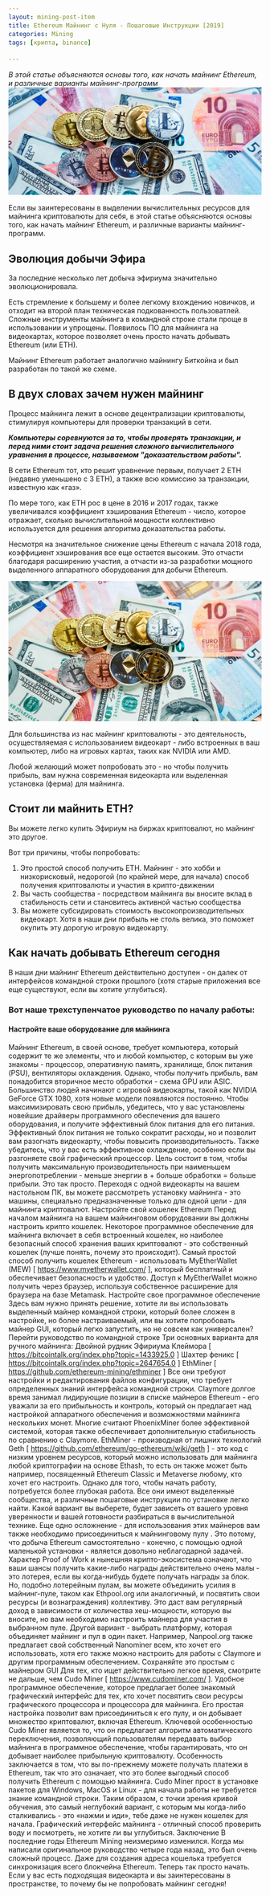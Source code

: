 ```yaml
---
layout: mining-post-item
title: Ethereum Майнинг с Нуля - Пошаговые Инструкции [2019]
categories: Mining
tags: [крипта, binance]

---
```

*В этой статье объясняются основы того, как начать майнинг Ethereum, и различные варианты майнинг-программ*
![майнинг ethereum](/images/mining/ETH/ethereum-money12.jpg)

 
Если вы заинтересованы в выделении вычислительных ресурсов для майнинга криптовалюты для себя, в этой статье объясняются основы того, как начать майнинг Ethereum, и различные варианты майнинг-программ.

## Эволюция добычи Эфира
За последние несколько лет добыча эфириума значительно эволюционировала. 

Есть стремление к большему и более легкому вхождению новичков, и отходит на второй план техническая подкованность пользоватлей. Сложные инструменты майнинга в командной строке стали проще в использовании и упрощены. Появилось ПО для майнинга на видеокартах, которое позволяет очень просто начать добывать Ethereum (или ETH).

Майнинг Ethereum работает аналогично майнингу Биткойна и был разработан по такой же схеме. 

## В двух словах зачем нужен майнинг
Процесс майнинга лежит в основе децентрализации криптовалюты, стимулируя компьютеры для проверки транзакций в сети. 

***Компьютеры соревнуются за то, чтобы проверять транзакции, и перед ними стоит задача решения сложного вычислительного уравнения в процессе, называемом "доказательством работы".***

В сети Ethereum тот, кто решит уравнение первым, получает 2 ETH (недавно уменьшено с 3 ETH), а также всю комиссию за транзакции, известную как «газ».

По мере того, как ETH рос в цене в 2016 и 2017 годах, также увеличивался коэффициент хэширования Ethereum - число, которое отражает, сколько вычислительной мощности коллективно используется для решения алгоритма доказательства работы. 

Несмотря на значительное снижение цены Ethereum с начала 2018 года, коэффициент хэширования все еще остается высоким. Это отчасти благодаря расширению участия, а отчасти из-за разработки мощного выделенного аппаратного оборудования для добычи Ethereum.

![майнинг ethereum](/images/mining/ETH/ethereum-money6.jpg)

Для большинства из нас майнинг криптовалюты - это деятельность, осуществляемая с использованием видеокарт - либо встроенных в ваш компьютер, либо на игровых картах, таких как NVIDIA или AMD. 

Любой желающий может попробовать это - но чтобы получить прибыль, вам нужна современная видеокарта или выделенная установка (ферма) для майнинга.

## Стоит ли майнить ETH?
Вы можете легко купить Эфириум на биржах криптовалют, но майнинг это другое. 

Вот три причины, чтобы попробовать:

1. Это простой способ получить ETH. Майнинг - это хобби и низкорисковый, недорогой (по крайней мере, для начала) способ получения криптовалюты и участия в крипто-движении
2. Вы часть сообщества - посредством майнинга вы вносите вклад в стабильность сети и становитесь активной частью сообщества
3. Вы можете субсидировать стоимость высокопроизводительных видеокарт.  Хотя в наши дни прибыль не столь велика, это поможет окупить эту дорогую игровую видеокарту.

## Как начать добывать Ethereum сегодня
В наши дни майнинг Ethereum действительно доступен - он далек от интерфейсов командной строки прошлого (хотя старые приложения все еще существуют, если вы хотите углубиться). 

### Вот наше трехступенчатое руководство по началу работы:
#### Настройте ваше оборудование для майнинга
Майнинг Ethereum, в своей основе, требует компьютера, который содержит те же элементы, что и любой компьютер, с которым вы уже знакомы - процессор, оперативную память, хранилище, блок питания (PSU), вентиляторы охлаждения. Однако, чтобы получить прибыль, вам понадобится вторичное место обработки - схема GPU или ASIC. Большинство людей начинают с игровой видеокарты, такой как NVIDIA GeForce GTX 1080, хотя новые модели появляются постоянно.
Чтобы максимизировать свою прибыль, убедитесь, что у вас установлены новейшие драйверы программного обеспечения для вашего оборудования, и получите эффективный блок питания для его питания. Эффективный блок питания не только сократит расходы, но и позволит вам разогнать видеокарту, чтобы повысить производительность. Также убедитесь, что у вас есть эффективное охлаждение, особенно если вы разгоняете свой графический процессор.
Цель состоит в том, чтобы получить максимальную производительность при наименьшем энергопотреблении - меньше энергии в + больше обработки = больше прибыли. Это так просто.
Переходя с одной видеокарты на вашем настольном ПК, вы можете рассмотреть установку майнинга - это машины, специально предназначенные только для одной цели - для майнинга криптовалют.
Настройте свой кошелек Ethereum
Перед началом майнинга на вашем майнинговом оборудовании вы должны настроить крипто кошелек. Некоторое программное обеспечение для майнинга включает в себя встроенный кошелек, но наиболее безопасный способ хранения ваших криптовалют - это собственный кошелек (лучше понять, почему это происходит).
Самый простой способ получить кошелек Ethereum - использовать MyEtherWallet (MEW) [ https://www.myetherwallet.com/ ], который бесплатный и обеспечивает безопасность и удобство. Доступ к MyEtherWallet можно получить через браузер, используя собственное расширение для браузера на базе Metamask.
Настройте свое программное обеспечение
Здесь вам нужно принять решение, хотите ли вы использовать выделенный майнер командной строки, который более сложен в настройке, но более настраиваемый, или вы хотите попробовать майнер GUI, который легко запустить, но не совсем как универсален?
Перейти руководство по командной строке
Три основных варианта для ручного майнинга:
Двойной рудник Эфириума Клеймора [ https://bitcointalk.org/index.php?topic=1433925.0 ]
Шахтер феникс [ https://bitcointalk.org/index.php?topic=2647654.0 ]
EthMiner [ https://github.com/ethereum-mining/ethminer ]
Все они требуют настройки и редактирования файлов конфигурации, что требует определенных знаний интерфейса командной строки.
Claymore долгое время занимал лидирующие позиции в списке майнеров Ethereum - его уважали за его прибыльность и контроль, который он предлагает над настройкой аппаратного обеспечения и возможностями майнинга нескольких монет.
Многие считают PhoenixMiner более эффективной системой, которая также обеспечивает дополнительную стабильность по сравнению с Claymore.
EthMiner - производная от лишних технологий Geth [ https://github.com/ethereum/go-ethereum/wiki/geth ] - это код с низким уровнем ресурсов, который можно использовать для майнинга любой криптографии на основе Ethash, то есть он также может быть например, посвященный Ethereum Classic и Metaverse любому, кто хочет его настроить. Однако для того, чтобы начать работу, потребуется более глубокая работа.
Все они имеют выделенные сообщества, и различные пошаговые инструкции по установке легко найти. Какой вариант вы выберете, будет зависеть от вашего уровня уверенности и вашей готовности разбираться в вычислительной технике.
Еще одно осложнение - для использования этих майнеров вам также необходимо присоединиться к майнинговому пулу . Это потому, что добыча Ethereum самостоятельно - конечно, с помощью одной маленькой установки - является довольно неблагодарной задачей. Характер Proof of Work и нынешняя крипто-экосистема означают, что ваши шансы получить какие-либо награды действительно очень малы - это лотерея, если вы когда-нибудь будете получать награды за блок.
Но, подобно лотерейным пулам, вы можете объединить усилия в майнинг-пуле, таком как Ethpool.org или аналогичный, и посвятить свои ресурсы (и вознаграждения) коллективу. Это даст вам регулярный доход в зависимости от количества хеш-мощности, которую вы вносите, но вам необходимо настроить майнера для участия в выбранном пуле.
Другой вариант - выбрать платформу, которая объединяет майнинг и пул в один пакет. Например, Nanpool.org также предлагает свой собственный Nanominer всем, кто хочет его использовать, хотя его также можно настроить для работы с Claymore и другим программным обеспечением.
Сохраняйте это простым с майнером GUI
Для тех, кто ищет действительно легкое время, смотрите не дальше, чем Cudo Miner [ https://www.cudominer.com/ ]. Удобное программное обеспечение, которое предлагает более знакомый графический интерфейс для тех, кто хочет посвятить свои ресурсы графического процессора и процессора для майнинга.
Его простая настройка позволит вам присоединиться к его пулу, и он добывает множество криптовалют, включая Ethereum. Ключевой особенностью Cudo Miner является то, что он предлагает алгоритм автоматического переключения, позволяющий пользователям передавать выбор майнинга в программное обеспечение, чтобы гарантировать, что он добывает наиболее прибыльную криптовалюту. Особенность заключается в том, что вы по-прежнему можете получать платежи в Ethereum, так что это означает, что это более выгодный способ получить Ethereum с помощью майнинга.
Cudo Miner прост в установке пакетов для Windows, MacOS и Linux - для начала работы не требуется знание командной строки. Таким образом, с точки зрения кривой обучения, это самый неглубокий вариант, с которым мы когда-либо сталкивались - это «нажми и иди», тебе даже не нужен кошелек для начала.
Графический интерфейс майнинга - отличный способ проверить воду и посмотреть, не хотите ли вы углубиться.
Заключение
В последние годы Ethereum Mining неизмеримо изменился. Когда мы написали оригинальное руководство четыре года назад, это был очень сложный процесс. Даже для создания адреса кошелька требуется синхронизация всего блокчейна Ethereum.
Теперь так просто начать. Если у вас есть подходящая видеокарта и вы заинтересованы в пространстве, то почему бы не попробовать майнинг сегодня!